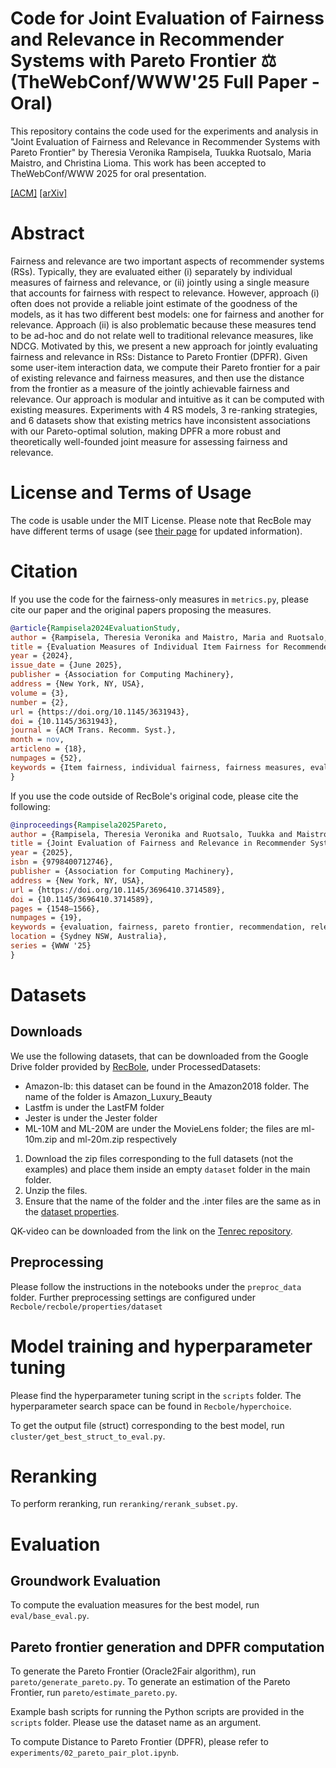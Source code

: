 # Code for Joint Evaluation of Fairness and Relevance in Recommender Systems with Pareto Frontier ⚖ (TheWebConf/WWW'25 Full Paper - Oral) 

This repository contains the code used for the experiments and analysis in "Joint Evaluation of Fairness and Relevance in Recommender Systems with Pareto Frontier" by Theresia Veronika Rampisela, Tuukka Ruotsalo, Maria Maistro, and Christina Lioma. This work has been accepted to TheWebConf/WWW 2025 for oral presentation.

[[ACM]](https://doi.org/10.1145/3696410.3714589) [[arXiv]](https://arxiv.org/abs/2502.11921)

# Abstract
Fairness and relevance are two important aspects of recommender systems (RSs). Typically, they are evaluated either (i) separately by individual measures of fairness and relevance, or (ii) jointly using a single measure that accounts for fairness with respect to relevance. However, approach (i) often does not provide a reliable joint estimate of the goodness of the models, as it has two different best models: one for fairness and another for relevance. Approach (ii) is also problematic because these measures tend to be ad-hoc and do not relate well to traditional relevance measures, like NDCG. Motivated by this, we present a new approach for jointly evaluating fairness and relevance in RSs: Distance to Pareto Frontier (DPFR). Given some user-item interaction data, we compute their Pareto frontier for a pair of existing relevance and fairness measures, and then use the distance from the frontier as a measure of the jointly achievable fairness and relevance. Our approach is modular and intuitive as it can be computed with existing measures. Experiments with 4 RS models, 3 re-ranking strategies, and 6 datasets show that existing metrics have inconsistent associations with our Pareto-optimal solution, making DPFR a more robust and theoretically well-founded joint measure for assessing fairness and relevance.

# License and Terms of Usage
The code is usable under the MIT License. Please note that RecBole may have different terms of usage (see [their page](https://github.com/RUCAIBox/RecBole) for updated information).

# Citation
If you use the code for the fairness-only measures in `metrics.py`, please cite our paper and the original papers proposing the measures.
```BibTeX
@article{Rampisela2024EvaluationStudy,
author = {Rampisela, Theresia Veronika and Maistro, Maria and Ruotsalo, Tuukka and Lioma, Christina},
title = {Evaluation Measures of Individual Item Fairness for Recommender Systems: A Critical Study},
year = {2024},
issue_date = {June 2025},
publisher = {Association for Computing Machinery},
address = {New York, NY, USA},
volume = {3},
number = {2},
url = {https://doi.org/10.1145/3631943},
doi = {10.1145/3631943},
journal = {ACM Trans. Recomm. Syst.},
month = nov,
articleno = {18},
numpages = {52},
keywords = {Item fairness, individual fairness, fairness measures, evaluation measures, recommender systems}
}
```
If you use the code outside of RecBole's original code, please cite the following:
```BibTeX
@inproceedings{Rampisela2025Pareto,
author = {Rampisela, Theresia Veronika and Ruotsalo, Tuukka and Maistro, Maria and Lioma, Christina},
title = {Joint Evaluation of Fairness and Relevance in Recommender Systems with Pareto Frontier},
year = {2025},
isbn = {9798400712746},
publisher = {Association for Computing Machinery},
address = {New York, NY, USA},
url = {https://doi.org/10.1145/3696410.3714589},
doi = {10.1145/3696410.3714589},
pages = {1548–1566},
numpages = {19},
keywords = {evaluation, fairness, pareto frontier, recommendation, relevance},
location = {Sydney NSW, Australia},
series = {WWW '25}
}
```
# Datasets

## Downloads
We use the following datasets, that can be downloaded from the Google Drive folder provided by [RecBole](https://recbole.io/dataset_list.html), under ProcessedDatasets:
- Amazon-lb: this dataset can be found in the Amazon2018 folder. The name of the folder is Amazon_Luxury_Beauty
- Lastfm is under the LastFM folder
- Jester is under the Jester folder
- ML-10M and ML-20M are under the MovieLens folder; the files are ml-10m.zip and ml-20m.zip respectively

1. Download the zip files corresponding to the full datasets (not the examples) and place them inside an empty `dataset` folder in the main folder.
2. Unzip the files.
3. Ensure that the name of the folder and the .inter files are the same as in the [dataset properties](https://github.com/theresiavr/DPFR-recsys-evaluation/tree/main/RecBole/recbole/properties/dataset).

QK-video can be downloaded from the link on the [Tenrec repository](https://github.com/yuangh-x/2022-NIPS-Tenrec).

## Preprocessing
Please follow the instructions in the notebooks under the `preproc_data` folder.
Further preprocessing settings are configured under `Recbole/recbole/properties/dataset`

# Model training and hyperparameter tuning
Please find the hyperparameter tuning script in the `scripts` folder.
The hyperparameter search space can be found in  `Recbole/hyperchoice`.

To get the output file (struct) corresponding to the best model, run `cluster/get_best_struct_to_eval.py`.

# Reranking
To perform reranking, run `reranking/rerank_subset.py`.

# Evaluation

## Groundwork Evaluation
To compute the evaluation measures for the best model, run `eval/base_eval.py`.

## Pareto frontier generation and DPFR computation
To generate the Pareto Frontier (Oracle2Fair algorithm), run `pareto/generate_pareto.py`.
To generate an estimation of the Pareto Frontier, run `pareto/estimate_pareto.py`.

Example bash scripts for running the Python scripts are provided in the `scripts` folder. Please use the dataset name as an argument.

To compute Distance to Pareto Frontier (DPFR), please refer to `experiments/02_pareto_pair_plot.ipynb`.
